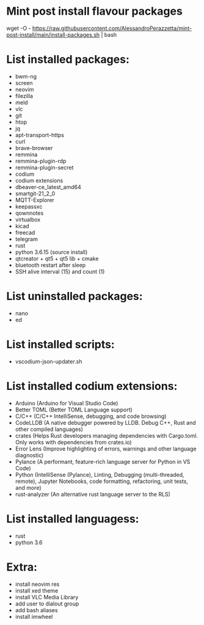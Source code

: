 # Mint post install flavour packages

wget -O - https://raw.githubusercontent.com/AlessandroPerazzetta/mint-post-install/main/install-packages.sh | bash


# List installed packages:

- bwm-ng 
- screen
- neovim 
- filezilla 
- meld 
- vlc 
- git 
- htop 
- jq
- apt-transport-https
- curl
- brave-browser
- remmina
- remmina-plugin-rdp
- remmina-plugin-secret
- codium
- codium extensions
- dbeaver-ce_latest_amd64
- smartgit-21_2_0
- MQTT-Explorer
- keepassxc
- qownnotes
- virtualbox
- kicad
- freecad
- telegram
- rust
- python 3.6.15 (source install)
- qtcreator + qt5 + qt5 lib + cmake
- bluetooth restart after sleep
- SSH alive interval (15) and count (1)

# List uninstalled packages:

- nano
- ed

# List installed scripts:

- vscodium-json-updater.sh

# List installed codium extensions:

- Arduino (Arduino for Visual Studio Code)
- Better TOML (Better TOML Language support)
- C/C++ (C/C++ IntelliSense, debugging, and code browsing)
- CodeLLDB (A native debugger powered by LLDB. Debug C++, Rust and other compiled languages)
- crates (Helps Rust developers managing dependencies with Cargo.toml. Only works with dependencies from crates.io)
- Error Lens (Improve highlighting of errors, warnings and other language diagnostic)
- Pylance (A performant, feature-rich language server for Python in VS Code)
- Python (IntelliSense (Pylance), Linting, Debugging (multi-threaded, remote), Jupyter Notebooks, code formatting, refactoring, unit tests, and more)
- rust-analyzer (An alternative rust language server to the RLS)

# List installed languagess:
- rust
- python 3.6

# Extra:

- install neovim res
- install xed theme
- install VLC Media Library
- add user to dialout group
- add bash aliases
- install imwheel

